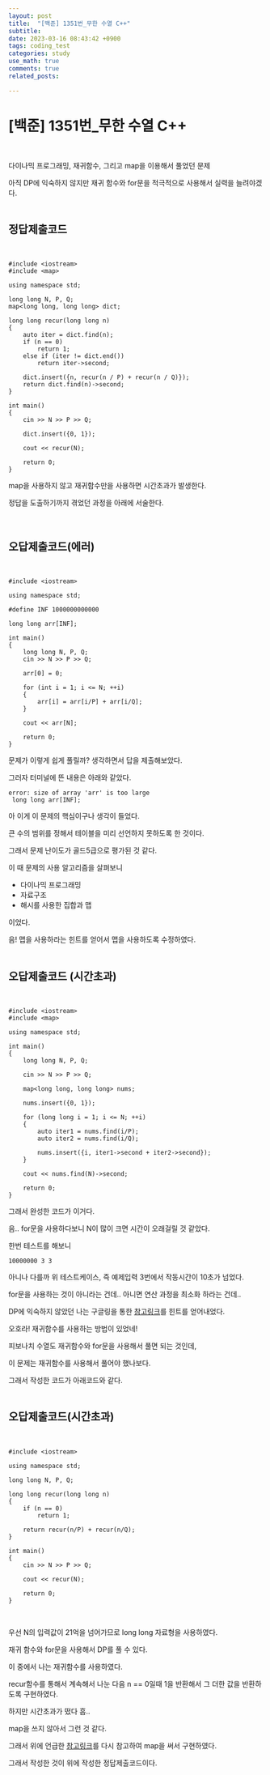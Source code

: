 ```yaml
---
layout: post
title:  "[백준] 1351번_무한 수열 C++"
subtitle:   
date: 2023-03-16 08:43:42 +0900
tags: coding_test
categories: study
use_math: true
comments: true
related_posts:

---
```


# [백준] 1351번_무한 수열 C++<br/>
<br/>

다이나믹 프로그래밍, 재귀함수, 그리고 map을 이용해서 풀었던 문제<br/>

아직 DP에 익숙하지 않지만 재귀 함수와 for문을 적극적으로 사용해서 실력을 늘려야겠다.<br/>
<br/>

## 정답제출코드<br/>
<br/>

```
#include <iostream>
#include <map>

using namespace std;

long long N, P, Q;
map<long long, long long> dict;

long long recur(long long n)
{
    auto iter = dict.find(n);
    if (n == 0)
        return 1;
    else if (iter != dict.end())
        return iter->second;

    dict.insert({n, recur(n / P) + recur(n / Q)});
    return dict.find(n)->second;
}

int main()
{
    cin >> N >> P >> Q;

    dict.insert({0, 1});

    cout << recur(N);

    return 0;
}
```

map을 사용하지 않고 재귀함수만을 사용하면 시간초과가 발생한다.<br/>

정답을 도출하기까지 겪었던 과정을 아래에 서술한다.<br/>

<br/>

## 오답제출코드(에러) <br/>
<Br/>

```
#include <iostream>

using namespace std;

#define INF 1000000000000

long long arr[INF];

int main()
{
    long long N, P, Q;
    cin >> N >> P >> Q;

    arr[0] = 0;

    for (int i = 1; i <= N; ++i)
    {
        arr[i] = arr[i/P] + arr[i/Q];
    }
    
    cout << arr[N];

    return 0;
}
```

문제가 이렇게 쉽게 풀릴까? 생각하면서 답을 제출해보았다.<br/>

그러자 터미널에 뜬 내용은 아래와 같았다.<br/>

```
error: size of array 'arr' is too large
 long long arr[INF];
```

아 이게 이 문제의 핵심이구나 생각이 들었다.<br/>

큰 수의 범위를 정해서 테이블을 미리 선언하지 못하도록 한 것이다.<br/>

그래서 문제 난이도가 골드5급으로 평가된 것 같다.<br/>

이 때 문제의 사용 알고리즘을 살펴보니

- 다이나믹 프로그래밍
- 자료구조
- 해시를 사용한 집합과 맵

이었다.<br/>

음! 맵을 사용하라는 힌트를 얻어서 맵을 사용하도록 수정하였다.<br/>
<br/>

## 오답제출코드 (시간초과)<br/>
<br/>

```
#include <iostream>
#include <map>

using namespace std;

int main()
{
    long long N, P, Q;

    cin >> N >> P >> Q;

    map<long long, long long> nums;

    nums.insert({0, 1});

    for (long long i = 1; i <= N; ++i)
    {
        auto iter1 = nums.find(i/P);
        auto iter2 = nums.find(i/Q);

        nums.insert({i, iter1->second + iter2->second});
    }

    cout << nums.find(N)->second;

    return 0;
}
```

그래서 완성한 코드가 이거다.<br/>

음.. for문을 사용하다보니 N이 많이 크면 시간이 오래걸릴 것 같았다.<br/>

한번 테스트를 해보니

```
10000000 3 3
```
아니나 다를까 위 테스트케이스, 즉 예제입력 3번에서 작동시간이 10초가 넘었다.<br/>

for문을 사용하는 것이 아니라는 건데.. 아니면 연산 과정을 최소화 하라는 건데..<br/>

DP에 익숙하지 않았던 나는 구글링을 통한 [참고링크](https://velog.io/@deannn/BOJ-%EB%B0%B1%EC%A4%80-1351%EB%B2%88-%EB%AC%B4%ED%95%9C-%EC%88%98%EC%97%B4-Python)를 힌트를 얻어내었다.<br/>

오호라! 재귀함수를 사용하는 방법이 있었네!<br/>

피보나치 수열도 재귀함수와 for문을 사용해서 풀면 되는 것인데,<br/>

이 문제는 재귀함수를 사용해서 풀어야 했나보다.<br/>

그래서 작성한 코드가 아래코드와 같다.<br/>
<br/>

## 오답제출코드(시간초과)<br/>
<br/>

```
#include <iostream>

using namespace std;

long long N, P, Q;

long long recur(long long n)
{
    if (n == 0)
        return 1;
    
    return recur(n/P) + recur(n/Q);
}

int main()
{
    cin >> N >> P >> Q;

    cout << recur(N);

    return 0;
}
```
<br/>

우선 N의 입력값이 21억을 넘어가므로 long long 자료형을 사용하였다.<br/>

재귀 함수와 for문을 사용해서 DP를 풀 수 있다.<br/>

이 중에서 나는 재귀함수를 사용하였다.<br/>

recur함수를 통해서 계속해서 나눈 다음 n == 0일때 1을 반환해서 그 더한 값을 반환하도록 구현하였다.<br/> 

하지만 시간초과가 떴다 흠..<br/>

map을 쓰지 않아서 그런 것 같다.<br/>

그래서 위에 언급한 [참고링크](https://velog.io/@deannn/BOJ-%EB%B0%B1%EC%A4%80-1351%EB%B2%88-%EB%AC%B4%ED%95%9C-%EC%88%98%EC%97%B4-Python)를 다시 참고하여 map을 써서 구현하였다.<br/>

그래서 작성한 것이 위에 작성한 정답제출코드이다.<br/>